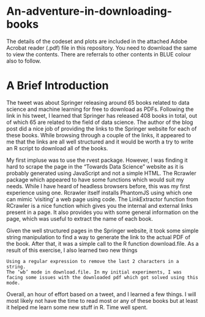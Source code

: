 # An-adventure-in-downloading-books

The details of the codeset and plots are included in the attached Adobe Acrobat reader (.pdf) file in this repository. 
You need to download the same to view the contents. There are referrals to other contents in BLUE colour also to follow.

A Brief Introduction
======================

The tweet was about Springer releasing around 65 books related to data science and machine learning for free to download as PDFs. Following the link in his tweet, I learned that Springer has released 408 books in total, out of which 65 are related to the field of data science. The author of the blog post did a nice job of providing the links to the Springer website for each of these books. While browsing through a couple of the links, it appeared to me that the links are all well structured and it would be worth a try to write an R script to download all of the books.

My first impluse was to use the rvest package. However, I was finding it hard to scrape the page in the “Towards Data Science” website as it is probably generated using JavaScript and not a simple HTML. The Rcrawler package which appeared to have some functions which would suit my needs. While I have heard of headless browsers before, this was my first experience using one. Rcrawler itself installs PhantomJS using which one can mimic ‘visiting’ a web page using code. The LinkExtractor function from RCrawler is a nice function which gives you the internal and external links present in a page. It also provides you with some general information on the page, which was useful to extract the name of each book.

Given the well structured pages in the Springer website, it took some simple string manipulation to find a way to generate the link to the actual PDF of the book. After that, it was a simple call to the R function download.file. As a result of this exercise, I also learned two new things

    Using a regular expression to remove the last 2 characters in a string.
    The ‘wb’ mode in download.file. In my initial experiments, I was facing some issues with the downloaded pdf which got solved using this mode.

Overall, an hour of effort based on a tweet, and I learned a few things. I will most likely not have the time to read most or any of these books but at least it helped me learn some new stuff in R. Time well spent.
